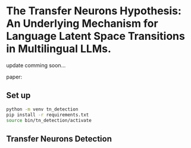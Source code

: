 # The Transfer Neurons Hypothesis: An Underlying Mechanism for Language Latent Space Transitions in Multilingual LLMs.

update comming soon...

paper: 

## Set up
```bash
python -m venv tn_detection
pip install -r requirements.txt
source bin/tn_detection/activate
```

## Transfer Neurons Detection

